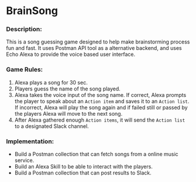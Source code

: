 # BrainSong

### Description: 
This is a song guessing game designed to help make brainstorming process fun and fast. It uses Postman API tool as a alternative backend, and uses Echo Alexa to provide the voice based user interface.

### Game Rules:
1. Alexa plays a song for 30 sec.
2. Players guess the name of the song played.
3. Alexa takes the voice input of the song name. If correct, Alexa prompts the player to speak about an `Action item` and saves it to an `Action list`. If incorrect, Alexa will play the song again and if failed still or passed by the players Alexa will move to the next song.
4. After Alexa gathered enough `Action items`, it will send the `Action list` to a designated Slack channel.

### Implementation:
* Build a Postman collection that can fetch songs from a online music service.
* Build an Alexa Skill to be able to interact with the players.
* Build a Postman collection that can post results to Slack. 
